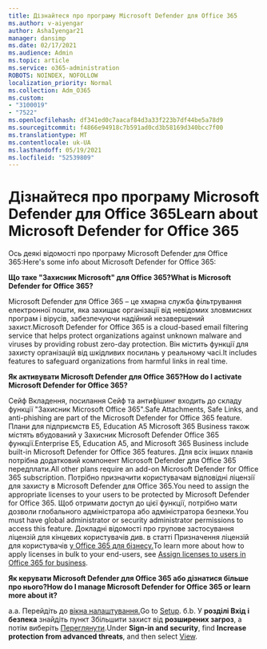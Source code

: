 ```yaml
---
title: Дізнайтеся про програму Microsoft Defender для Office 365
ms.author: v-aiyengar
author: AshaIyengar21
manager: dansimp
ms.date: 02/17/2021
ms.audience: Admin
ms.topic: article
ms.service: o365-administration
ROBOTS: NOINDEX, NOFOLLOW
localization_priority: Normal
ms.collection: Adm_O365
ms.custom:
- "3100019"
- "7522"
ms.openlocfilehash: df341ed0c7aacaf84d3a33f223b7df44be5a78d9
ms.sourcegitcommit: f4866e94918c7b591ad0cd3b58169d340bcc7f00
ms.translationtype: MT
ms.contentlocale: uk-UA
ms.lasthandoff: 05/19/2021
ms.locfileid: "52539809"
---
```

# <a name="learn-about-microsoft-defender-for-office-365"></a><span data-ttu-id="2e39f-102">Дізнайтеся про програму Microsoft Defender для Office 365</span><span class="sxs-lookup"><span data-stu-id="2e39f-102">Learn about Microsoft Defender for Office 365</span></span>

<span data-ttu-id="2e39f-103">Ось деякі відомості про програму Microsoft Defender для Office 365:</span><span class="sxs-lookup"><span data-stu-id="2e39f-103">Here's some info about Microsoft Defender for Office 365:</span></span>

<span data-ttu-id="2e39f-104">**Що таке "Захисник Microsoft" для Office 365?**</span><span class="sxs-lookup"><span data-stu-id="2e39f-104">**What is Microsoft Defender for Office 365?**</span></span>

<span data-ttu-id="2e39f-105">Microsoft Defender для Office 365 – це хмарна служба фільтрування електронної пошти, яка захищає організації від невідомих зловмисних програм і вірусів, забезпечуючи надійний незавершений захист.</span><span class="sxs-lookup"><span data-stu-id="2e39f-105">Microsoft Defender for Office 365 is a cloud-based email filtering service that helps protect organizations against unknown malware and viruses by providing robust zero-day protection.</span></span> <span data-ttu-id="2e39f-106">Він містить функції для захисту організацій від шкідливих посилань у реальному часі.</span><span class="sxs-lookup"><span data-stu-id="2e39f-106">It includes features to safeguard organizations from harmful links in real time.</span></span>

<span data-ttu-id="2e39f-107">**Як активувати Microsoft Defender для Office 365?**</span><span class="sxs-lookup"><span data-stu-id="2e39f-107">**How do I activate Microsoft Defender for Office 365?**</span></span>

<span data-ttu-id="2e39f-108">Сейф Вкладення, посилання Сейф та антифішинг входить до складу функції "Захисник Microsoft Office 365".</span><span class="sxs-lookup"><span data-stu-id="2e39f-108">Safe Attachments, Safe Links, and anti-phishing are part of the Microsoft Defender for Office 365 feature.</span></span> <span data-ttu-id="2e39f-109">Плани для підприємств E5, Education A5 Microsoft 365 Business також містять вбудований у Захисник Microsoft Defender Office 365 функції.</span><span class="sxs-lookup"><span data-stu-id="2e39f-109">Enterprise E5, Education A5, and Microsoft 365 Business include built-in Microsoft Defender for Office 365 features.</span></span> <span data-ttu-id="2e39f-110">Для всіх інших планів потрібна додатковий компонент Microsoft Defender для Office 365 передплати.</span><span class="sxs-lookup"><span data-stu-id="2e39f-110">All other plans require an add-on Microsoft Defender for Office 365 subscription.</span></span> <span data-ttu-id="2e39f-111">Потрібно призначити користувачам відповідні ліцензії для захисту в Microsoft Defender для Office 365.</span><span class="sxs-lookup"><span data-stu-id="2e39f-111">You need to assign the appropriate licenses to your users to be protected by Microsoft Defender for Office 365.</span></span> <span data-ttu-id="2e39f-112">Щоб отримати доступ до цієї функції, потрібно мати дозволи глобального адміністратора або адміністратора безпеки.</span><span class="sxs-lookup"><span data-stu-id="2e39f-112">You must have global administrator or security administrator permissions to access this feature.</span></span> <span data-ttu-id="2e39f-113">Докладні відомості про групове застосування ліцензій для кінцевих користувачів див. в статті Призначення ліцензій для користувачів [у Office 365 для бізнесу.](https://go.microsoft.com/fwlink/?linkid=2093435)</span><span class="sxs-lookup"><span data-stu-id="2e39f-113">To learn more about how to apply licenses in bulk to your end-users, see [Assign licenses to users in Office 365 for business](https://go.microsoft.com/fwlink/?linkid=2093435).</span></span>

<span data-ttu-id="2e39f-114">**Як керувати Microsoft Defender для Office 365 або дізнатися більше про нього?**</span><span class="sxs-lookup"><span data-stu-id="2e39f-114">**How do I manage Microsoft Defender for Office 365 or learn more about it?**</span></span>

<span data-ttu-id="2e39f-115">а.</span><span class="sxs-lookup"><span data-stu-id="2e39f-115">a.</span></span> <span data-ttu-id="2e39f-116">Перейдіть до [вікна налаштування.](https://go.microsoft.com/fwlink/p/?linkid=2075721)</span><span class="sxs-lookup"><span data-stu-id="2e39f-116">Go to [Setup](https://go.microsoft.com/fwlink/p/?linkid=2075721).</span></span>
<span data-ttu-id="2e39f-117">б.</span><span class="sxs-lookup"><span data-stu-id="2e39f-117">b.</span></span> <span data-ttu-id="2e39f-118">У **розділі Вхід і безпека** знайдіть пункт Збільшити захист від **розширених загроз**, а потім виберіть [Переглянути](https://go.microsoft.com/fwlink/?linkid=2109302).</span><span class="sxs-lookup"><span data-stu-id="2e39f-118">Under **Sign-in and security**, find **Increase protection from advanced threats**, and then select [View](https://go.microsoft.com/fwlink/?linkid=2109302).</span></span>
